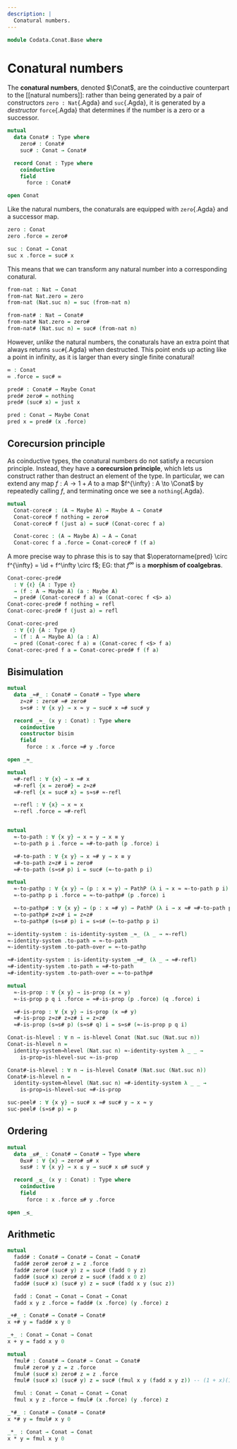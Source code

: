 ```yaml
---
description: |
  Conatural numbers.
---
```

<!--
```agda
open import 1Lab.Prelude hiding (zero; suc; _+_; _*_)

open import Data.Maybe.Base
open import Data.Bool.Base
open import Data.Dec.Base

open import Meta.Invariant

import Data.Nat.Base as Nat
```
-->
```agda
module Codata.Conat.Base where
```

# Conatural numbers

The **conatural numbers**, denoted $\Conat$, are the coinductive counterpart to the
[[natural numbers]]: rather than being generated by a pair of constructors
`zero : Nat`{.Agda} and `suc`{.Agda}, it is generated by a *destructor*
`force`{.Agda} that determines if the number is a zero or a successor.

```agda
mutual
  data Conat# : Type where
    zero# : Conat#
    suc# : Conat → Conat#

  record Conat : Type where
    coinductive
    field
      force : Conat#

open Conat
```

Like the natural numbers, the conaturals are equipped with `zero`{.Agda}
and a successor map.

```agda
zero : Conat
zero .force = zero#

suc : Conat → Conat
suc x .force = suc# x
```

This means that we can transform any natural number into a corresponding
conatural.

```agda
from-nat : Nat → Conat
from-nat Nat.zero = zero
from-nat (Nat.suc n) = suc (from-nat n)

from-nat# : Nat → Conat#
from-nat# Nat.zero = zero#
from-nat# (Nat.suc n) = suc# (from-nat n)
```

<!--
```agda
instance
  Number-Conat# : Number Conat#
  Number-Conat# .Number.Constraint _ = ⊤
  Number-Conat# .Number.fromNat n = from-nat# n

  Number-Conat : Number Conat
  Number-Conat .Number.Constraint _ = ⊤
  Number-Conat .Number.fromNat n = from-nat n
```
-->

However, *unlike* the natural numbers, the conaturals have an extra point
that always returns `suc#`{.Agda} when destructed. This point ends up acting
like a point in infinity, as it is larger than every single finite conatural!

```agda
∞ : Conat
∞ .force = suc# ∞
```

```agda
pred# : Conat# → Maybe Conat
pred# zero# = nothing
pred# (suc# x) = just x

pred : Conat → Maybe Conat
pred x = pred# (x .force)
```

## Corecursion principle

<!--
```agda
private variable
  ℓ : Level
  A : Type ℓ
```
-->

As coinductive types, the conatural numbers do not satisfy a recursion principle.
Instead, they have a **corecursion principle**, which lets us construct
rather than destruct an element of the type. In particular, we can extend
any map $f : A \to 1 + A$ to a map $f^{\infty} : A \to \Conat$ by repeatedly
calling $f$, and terminating once we see a `nothing`{.Agda}.

```agda
mutual
  Conat-corec# : (A → Maybe A) → Maybe A → Conat#
  Conat-corec# f nothing = zero#
  Conat-corec# f (just a) = suc# (Conat-corec f a)

  Conat-corec : (A → Maybe A) → A → Conat
  Conat-corec f a .force = Conat-corec# f (f a)
```

A more precise way to phrase this is to say that
$\operatorname{pred} \circ f^{\infty} = \id + f^\infty \circ f$; EG:
that $f^{\infty}$ is a **morphism of coalgebras**.

```agda
Conat-corec-pred#
  : ∀ {ℓ} {A : Type ℓ}
  → (f : A → Maybe A) (a : Maybe A)
  → pred# (Conat-corec# f a) ≡ (Conat-corec f <$> a)
Conat-corec-pred# f nothing = refl
Conat-corec-pred# f (just a) = refl

Conat-corec-pred
  : ∀ {ℓ} {A : Type ℓ}
  → (f : A → Maybe A) (a : A)
  → pred (Conat-corec f a) ≡ (Conat-corec f <$> f a)
Conat-corec-pred f a = Conat-corec-pred# f (f a)
```

## Bisimulation

<!-- [TODO: Reed M, 22/01/2025] Explain this -->

```agda
mutual
  data _≈#_ : Conat# → Conat# → Type where
    z≈z# : zero# ≈# zero#
    s≈s# : ∀ {x y} → x ≈ y → suc# x ≈# suc# y

  record _≈_ (x y : Conat) : Type where
    coinductive
    constructor bisim
    field
      force : x .force ≈# y .force

open _≈_
```

```agda
mutual
  ≈#-refl : ∀ {x} → x ≈# x
  ≈#-refl {x = zero#} = z≈z#
  ≈#-refl {x = suc# x} = s≈s# ≈-refl

  ≈-refl : ∀ {x} → x ≈ x
  ≈-refl .force = ≈#-refl


mutual
  ≈-to-path : ∀ {x y} → x ≈ y → x ≡ y
  ≈-to-path p i .force = ≈#-to-path (p .force) i

  ≈#-to-path : ∀ {x y} → x ≈# y → x ≡ y
  ≈#-to-path z≈z# i = zero#
  ≈#-to-path (s≈s# p) i = suc# (≈-to-path p i)

mutual
  ≈-to-pathp : ∀ {x y} → (p : x ≈ y) → PathP (λ i → x ≈ ≈-to-path p i) ≈-refl p
  ≈-to-pathp p i .force = ≈-to-pathp# (p .force) i

  ≈-to-pathp# : ∀ {x y} → (p : x ≈# y) → PathP (λ i → x ≈# ≈#-to-path p i) ≈#-refl p
  ≈-to-pathp# z≈z# i = z≈z#
  ≈-to-pathp# (s≈s# p) i = s≈s# (≈-to-pathp p i)
```

```agda
≈-identity-system : is-identity-system _≈_ (λ _ → ≈-refl)
≈-identity-system .to-path = ≈-to-path
≈-identity-system .to-path-over = ≈-to-pathp

≈#-identity-system : is-identity-system _≈#_ (λ _ → ≈#-refl)
≈#-identity-system .to-path = ≈#-to-path
≈#-identity-system .to-path-over = ≈-to-pathp#
```

<!--
```agda
instance
  Extensionality-Conat : Extensional Conat lzero
  Extensionality-Conat .Pathᵉ = _≈_
  Extensionality-Conat .reflᵉ _ = ≈-refl
  Extensionality-Conat .idsᵉ = ≈-identity-system

  Extensional-Conat# : Extensional Conat# lzero
  Extensional-Conat# .Pathᵉ = _≈#_
  Extensional-Conat# .reflᵉ _ = ≈#-refl
  Extensional-Conat# .idsᵉ = ≈#-identity-system
```
-->

```agda
mutual
  ≈-is-prop : ∀ {x y} → is-prop (x ≈ y)
  ≈-is-prop p q i .force = ≈#-is-prop (p .force) (q .force) i

  ≈#-is-prop : ∀ {x y} → is-prop (x ≈# y)
  ≈#-is-prop z≈z# z≈z# i = z≈z#
  ≈#-is-prop (s≈s# p) (s≈s# q) i = s≈s# (≈-is-prop p q i)
```

```agda
Conat-is-hlevel : ∀ n → is-hlevel Conat (Nat.suc (Nat.suc n))
Conat-is-hlevel n =
  identity-system→hlevel (Nat.suc n) ≈-identity-system λ _ _ →
    is-prop→is-hlevel-suc ≈-is-prop

Conat#-is-hlevel : ∀ n → is-hlevel Conat# (Nat.suc (Nat.suc n))
Conat#-is-hlevel n =
  identity-system→hlevel (Nat.suc n) ≈#-identity-system λ _ _ →
    is-prop→is-hlevel-suc ≈#-is-prop
```

```agda
suc-peel# : ∀ {x y} → suc# x ≈# suc# y → x ≈ y
suc-peel# (s≈s# p) = p
```


## Ordering

```agda
mutual
  data _≤#_ : Conat# → Conat# → Type where
    0≤x# : ∀ {x} → zero# ≤# x
    s≤s# : ∀ {x y} → x ≤ y → suc# x ≤# suc# y

  record _≤_ (x y : Conat) : Type where
    coinductive
    field
      force : x .force ≤# y .force

open _≤_
```

## Arithmetic

<!-- [TODO: Reed M, 22/01/2025] Explain fused addition. -->

```agda
mutual
  fadd# : Conat# → Conat# → Conat → Conat#
  fadd# zero# zero# z = z .force
  fadd# zero# (suc# y) z = suc# (fadd 0 y z)
  fadd# (suc# x) zero# z = suc# (fadd x 0 z)
  fadd# (suc# x) (suc# y) z = suc# (fadd x y (suc z))

  fadd : Conat → Conat → Conat → Conat
  fadd x y z .force = fadd# (x .force) (y .force) z

_+#_ : Conat# → Conat# → Conat#
x +# y = fadd# x y 0

_+_ : Conat → Conat → Conat
x + y = fadd x y 0
```

<!-- [TODO: Reed M, 22/01/2025]
Explain the trick: basic idea is that we are going to compute 'x*y + z',
where z is a lazy accumulator.

Similar to a fused-multiply-and-add instruction, hence the name fmul.
-->

```agda
mutual
  fmul# : Conat# → Conat# → Conat → Conat#
  fmul# zero# y z = z .force
  fmul# (suc# x) zero# z = z .force
  fmul# (suc# x) (suc# y) z = suc# (fmul x y (fadd x y z)) -- (1 + x)(1 + y) + z = 1 + (xy + (x + y + z))

  fmul : Conat → Conat → Conat → Conat
  fmul x y z .force = fmul# (x .force) (y .force) z

_*#_ : Conat# → Conat# → Conat#
x *# y = fmul# x y 0

_*_ : Conat → Conat → Conat
x * y = fmul x y 0

```
